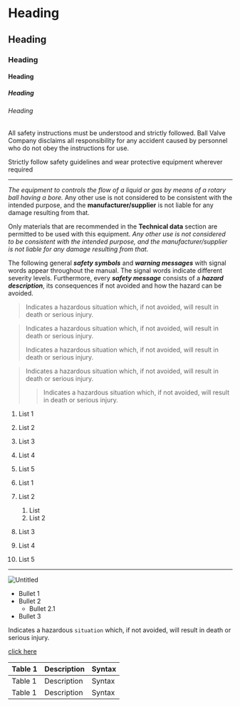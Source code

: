 # Heading
## Heading
### Heading
#### Heading
##### Heading
###### Heading
All safety instructions must be understood and strictly followed. Ball Valve
Company disclaims all responsibility for any accident caused by personnel
who do not obey the instructions for use.

Strictly follow safety guidelines and wear protective equipment wherever
required

-------------------------------------------------------------------------
_The equipment to controls the flow of a liquid or gas by means of a rotary ball
having a bore._ Any other use is not considered to be consistent with the
intended purpose, and the **manufacturer/supplier** is not liable for any damage
resulting from that.

Only materials that are recommended in the __Technical data__ section are
permitted to be used with this equipment. *Any other use is not considered to
be consistent with the intended purpose, and the manufacturer/supplier is not
liable for any damage resulting from that.*

The following general ***safety symbols*** and ___warning messages___ with signal words
appear throughout the manual. The signal words indicate different severity
levels. Furthermore, every __*safety message*__ consists of a **_hazard description_**,
its consequences if not avoided and how the hazard can be avoided.

> Indicates a hazardous situation which, if not avoided, will result in
death or serious injury.

> Indicates a hazardous situation which, if not avoided, will result in
death or serious injury.
>
> Indicates a hazardous situation which, if not avoided, will result in
death or serious injury.

> Indicates a hazardous situation which, if not avoided, will result in
death or serious injury.
>
>> Indicates a hazardous situation which, if not avoided, will result in
death or serious injury.

1. List 1
2. List 2
3. List 3
4. List 4
5. List 5

1. List 1
2. List 2
    1. List
    2. List 2
4. List 3
5. List 4
6. List 5
-----------------------------------------------
![Untitled](https://github.com/HKawale/Test/assets/89123158/77190252-88fb-4287-b249-23d699a0867f)
* Bullet 1
* Bullet 2
  * Bullet 2.1
* Bullet 3

Indicates a hazardous `situation` which, if not avoided, will result in
death or serious injury.

[click here](https://customers.microsoft.com/en-gb/story/1415258945157152225-air-astana-travel-transportation-azure-en-kazakhstan)

| Table 1 | Description | Syntax | 
| ------- | ----------- | ------ |
| Table 1 | Description | Syntax |
| Table 1 | Description | Syntax |

